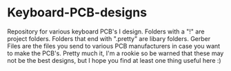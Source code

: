 # Keyboard-PCB-designs
Repository for various keyboard PCB's I design. Folders with a "!" are project folders. Folders that end with ".pretty" are libary folders. 
Gerber Files are the files you send to various PCB manufacturers in case you want to make the PCB's.
Pretty much it, I'm a rookie so be warned that these may not be the best designs, but I hope you find at least one thing useful here :)
